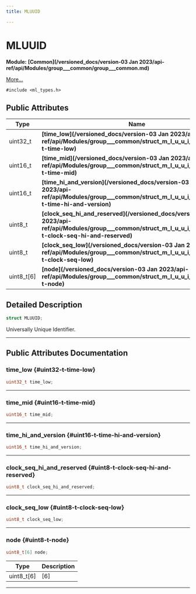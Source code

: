 ```yaml
---
title: MLUUID

---
```


# MLUUID

**Module:** **[Common](/versioned_docs/version-03 Jan 2023/api-ref/api/Modules/group___common/group___common.md)**



 [More...](#detailed-description)


`#include <ml_types.h>`

## Public Attributes

| Type           | Name           |
| -------------- | -------------- |
| uint32_t | **[time_low](/versioned_docs/version-03 Jan 2023/api-ref/api/Modules/group___common/struct_m_l_u_u_i_d.md#uint32-t-time-low)**  |
| uint16_t | **[time_mid](/versioned_docs/version-03 Jan 2023/api-ref/api/Modules/group___common/struct_m_l_u_u_i_d.md#uint16-t-time-mid)**  |
| uint16_t | **[time_hi_and_version](/versioned_docs/version-03 Jan 2023/api-ref/api/Modules/group___common/struct_m_l_u_u_i_d.md#uint16-t-time-hi-and-version)**  |
| uint8_t | **[clock_seq_hi_and_reserved](/versioned_docs/version-03 Jan 2023/api-ref/api/Modules/group___common/struct_m_l_u_u_i_d.md#uint8-t-clock-seq-hi-and-reserved)**  |
| uint8_t | **[clock_seq_low](/versioned_docs/version-03 Jan 2023/api-ref/api/Modules/group___common/struct_m_l_u_u_i_d.md#uint8-t-clock-seq-low)**  |
| uint8_t[6] | **[node](/versioned_docs/version-03 Jan 2023/api-ref/api/Modules/group___common/struct_m_l_u_u_i_d.md#uint8-t-node)**  |

## Detailed Description

```cpp
struct MLUUID;
```


Universally Unique Identifier. 





-----------
## Public Attributes Documentation

### time_low {#uint32-t-time-low}

```cpp
uint32_t time_low;
```






-----------

### time_mid {#uint16-t-time-mid}

```cpp
uint16_t time_mid;
```






-----------

### time_hi_and_version {#uint16-t-time-hi-and-version}

```cpp
uint16_t time_hi_and_version;
```






-----------

### clock_seq_hi_and_reserved {#uint8-t-clock-seq-hi-and-reserved}

```cpp
uint8_t clock_seq_hi_and_reserved;
```






-----------

### clock_seq_low {#uint8-t-clock-seq-low}

```cpp
uint8_t clock_seq_low;
```






-----------

### node {#uint8-t-node}

```cpp
uint8_t[6] node;
```



| Type | Description |
|--|--|
| uint8_t[6] | [6] |






-----------

